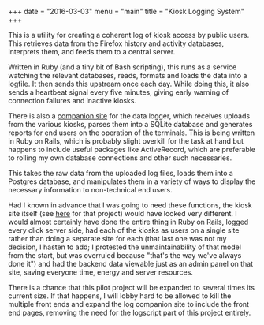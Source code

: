 +++
date = "2016-03-03"
menu = "main"
title = "Kiosk Logging System"
+++

[<i class="fa fa-github fa-3x"></i>](https://github.com/Xymist/caw-kiosk-logger)

This is a utility for creating a coherent log of kiosk access by public users. This retrieves data from the Firefox history and activity databases, interprets them, and feeds them to a central server.

Written in Ruby (and a tiny bit of Bash scripting), this runs as a service watching the relevant databases, reads, formats and loads the data into a logfile. It then sends this upstream once each day. While doing this, it also sends a heartbeat signal every five minutes, giving early warning of connection failures and inactive kiosks.

There is also a [companion site](https://github.com/Xymist/caw-kiosk-logsite) for the data logger, which receives uploads from the various kiosks, parses them into a SQLite database and generates reports for end users on the operation of the terminals. This is being written in Ruby on Rails, which is probably slight overkill for the task at hand but happens to include useful packages like ActiveRecord, which are preferable to rolling my own database connections and other such necessaries.

This takes the raw data from the uploaded log files, loads them into a Postgres database, and manipulates them in a variety of ways to display the necessary information to non-technical end users.

Had I known in advance that I was going to need these functions, the kiosk site itself (see [here](/project/citizens-advice-kiosks/) for that project) would have looked very different. I would almost certainly have done the entire thing in Ruby on Rails, logged every click server side, had each of the kiosks as users on a single site rather than doing a separate site for each (that last one was not my decision, I hasten to add; I protested the unmaintainability of that model from the start, but was overruled because "that's the way we've always done it") and had the backend data viewable just as an admin panel on that site, saving everyone time, energy and server resources.

There is a chance that this pilot project will be expanded to several times its current size. If that happens, I will lobby hard to be allowed to kill the multiple front ends and expand the log companion site to include the front end pages, removing the need for the logscript part of this project entirely. 
